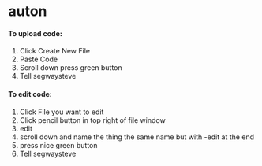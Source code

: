 # auton

#### To upload code:
1. Click Create New File
2. Paste Code
3. Scroll down press green button
4. Tell segwaysteve

#### To edit code:
1. Click File you want to edit
2. Click pencil button in top right of file window
3. edit
4. scroll down and name the thing the same name but with -edit at the end
5. press nice green button
6. Tell segwaysteve
